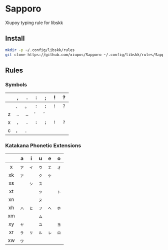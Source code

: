 # Sapporo

Xiupoy typing rule for libskk

## Install

```bash
mkdir -p ~/.config/libskk/rules
git clone https://github.com/xiupos/Sapporo ~/.config/libskk/rules/Sapporo
```

## Rules

### Symbols

| | , | . | : | ; | ! | ? |
| :-: | :-: | :-: | :-: | :-: | :-: | :-: |
|  | `、` | `。` | `:` | `;` | `！` | `？` |
| z | `‥` | `…` | `゜` | `゛` | | |
| x | `,` | `.` | `:` | `;` | `!` | `?` |
| c | `，` | `．` | | | | |

### Katakana Phonetic Extensions

| | a | i | u | e | o |
| :-: | :-: | :-: | :-: | :-: | :-: |
| x | `ァ` | `ィ` | `ゥ` | `ェ` | `ォ` |
| xk | `ァ` | | `ㇰ` | `ヶ` | |
| xs | | `ㇱ` | `ㇲ` | | |
| xt | | | `ッ` | | `ㇳ` |
| xn | | | `ㇴ` | | |
| xh | `ㇵ` | `ㇶ` | `ㇷ` | `ㇸ` | `ㇹ` |
| xm | | | `ㇺ` | | |
| xy | `ャ` | | `ュ` | | `ョ` |
| xr | `ㇻ` | `ㇼ` | `ㇽ` | `ㇾ` | `ㇿ` |
| xw | `ヮ` | | | | |
